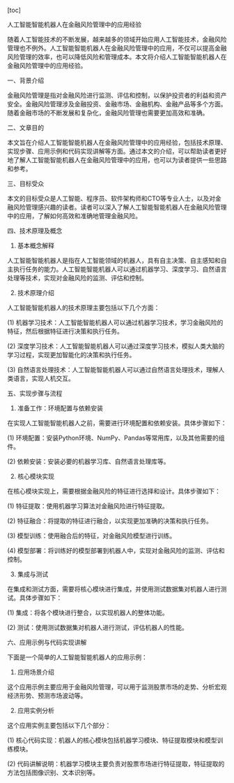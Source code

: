 
[toc]                    
                
                
人工智能智能机器人在金融风险管理中的应用经验

随着人工智能技术的不断发展，越来越多的领域开始应用人工智能技术，金融风险管理也不例外。人工智能智能机器人在金融风险管理中的应用，不仅可以提高金融风险管理的效率，也可以降低风险和管理成本。本文将介绍人工智能智能机器人在金融风险管理中的应用经验。

一、背景介绍

金融风险管理是指对金融风险进行监测、评估和控制，以保护投资者的利益和资产安全。金融风险管理涉及金融投资、金融市场、金融机构、金融产品等多个方面。随着金融市场的不断发展和复杂化，金融风险管理也需要更加高效和准确。

二、文章目的

本文旨在介绍人工智能智能机器人在金融风险管理中的应用经验，包括技术原理、实现步骤、应用示例和代码实现讲解等方面。通过本文的介绍，可以帮助读者更好地了解人工智能智能机器人在金融风险管理中的应用，也可以为读者提供一些思路和参考。

三、目标受众

本文的目标受众是人工智能、程序员、软件架构师和CTO等专业人士，以及对金融风险管理感兴趣的读者。读者可以深入了解人工智能智能机器人在金融风险管理中的应用，了解如何高效和准确地管理金融风险。

四、技术原理及概念

1. 基本概念解释

人工智能智能机器人是指在人工智能领域的机器人，具有自主决策、自主感知和自主执行任务的能力。人工智能智能机器人可以通过机器学习、深度学习、自然语言处理等技术，实现对金融风险的监测、评估和控制。

2. 技术原理介绍

人工智能智能机器人的技术原理主要包括以下几个方面：

(1) 机器学习技术：人工智能智能机器人可以通过机器学习技术，学习金融风险的特征，然后根据特征进行决策和执行任务。

(2) 深度学习技术：人工智能智能机器人可以通过深度学习技术，模拟人类大脑的学习过程，实现更加智能化的决策和执行任务。

(3) 自然语言处理技术：人工智能智能机器人可以通过自然语言处理技术，理解人类语言，实现人机交互。

五、实现步骤与流程

1. 准备工作：环境配置与依赖安装

在实现人工智能智能机器人之前，需要进行环境配置和依赖安装。具体步骤如下：

(1) 环境配置：安装Python环境、NumPy、Pandas等常用库，以及其他需要的组件。

(2) 依赖安装：安装必要的机器学习库、自然语言处理库等。

2. 核心模块实现

在核心模块实现上，需要根据金融风险的特征进行选择和设计。具体步骤如下：

(1) 特征提取：使用机器学习算法对金融风险进行特征提取。

(2) 特征融合：将提取的特征进行融合，以实现更加准确的决策和执行任务。

(3) 模型训练：使用融合后的特征，对金融风险模型进行训练。

(4) 模型部署：将训练好的模型部署到机器人中，实现对金融风险的监测、评估和控制。

3. 集成与测试

在集成和测试方面，需要将核心模块进行集成，并使用测试数据集对机器人进行测试。具体步骤如下：

(1) 集成：将各个模块进行整合，以实现机器人的整体功能。

(2) 测试：使用测试数据集对机器人进行测试，评估机器人的性能。

六、应用示例与代码实现讲解

下面是一个简单的人工智能智能机器人的应用示例：

1. 应用场景介绍

这个应用示例主要应用于金融风险管理，可以用于监测股票市场的走势、分析宏观经济形势、预测市场波动等。

2. 应用实例分析

这个应用实例主要包括以下几个部分：

(1) 核心代码实现：机器人的核心模块包括机器学习模块、特征提取模块和模型训练模块。

(2) 代码讲解说明：机器学习模块主要负责对股票市场进行特征提取，特征提取的方法包括图像识别、文本识别等。

